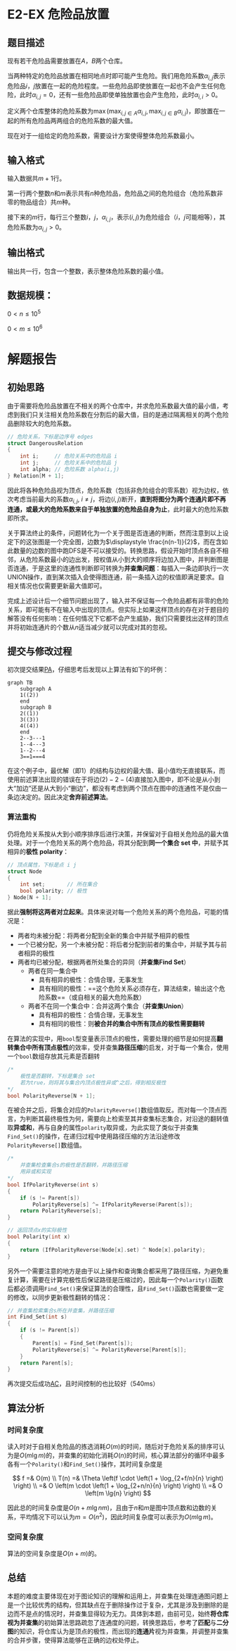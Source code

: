 # E2-EX 危险品放置
## 题目描述
现有若干危险品需要放置在$A$，$B$两个仓库。

当两种特定的危险品放置在相同地点时即可能产生危险。我们用危险系数$\alpha_{i,j}$表示危险品$i$，$j$放置在一起的危险程度。一些危险品即使放置在一起也不会产生任何危险，此时$\alpha_{i,j}=0$，还有一些危险品即使单独放置也会产生危险，此时$\alpha_{i,i}>0$。

定义两个仓库整体的危险系数为$\max(\displaystyle \max_{i,j\in A}\alpha_{i,j},\, \displaystyle  \max_{i,j\in B}\alpha_{i,j})$，即放置在一起的所有危险品两两组合的危险系数的最大值。

现在对于一组给定的危险系数，需要设计方案使得整体危险系数最小。

## 输入格式
输入数据共$m + 1$行。

第一行两个整数$n$和$m$表示共有$n$种危险品，危险品之间的危险组合（危险系数非零的物品组合）共$m$种。

接下来的$m$行，每行三个整数$i$，$j$，$\alpha_{i,j}$，表示$(i,\,j)$为危险组合（$i$，$j$可能相等），其危险系数为$\alpha_{i,j}>0$。

## 输出格式
输出共一行，包含一个整数，表示整体危险系数的最小值。

## 数据规模：

$0 < n \leq 10^5$

$0 < m \leq 10^6$



# 解题报告
## 初始思路
由于需要将危险品放置在不相关的两个仓库中，并求危险系数最大值的最小值，考虑到我们只关注相关危险系数在分割后的最大值，目的是通过隔离相关的两个危险品删除较大的危险系数。

```c++
// 危险关系，下标是边序号 edges
struct DangerousRelation
{
    int i;     // 危险关系中的危险品 i
    int j;     // 危险关系中的危险品 j
    int alpha; // 危险系数 alpha(i,j)
} Relation[M + 1];
```

因此将各种危险品视为顶点，危险系数（包括非危险组合的零系数）视为边权，依次考虑当前最大的系数$\alpha_{i,j},\ i \neq j$，将边$\langle i,\,j \rangle$断开，**直到将图分为两个连通片即不再连通，或最大的危险系数来自于单独放置的危险品自身为止**，此时最大的危险系数即所求。

关于算法终止的条件，问题转化为一个关于图是否连通的判断，然而注意到以上设定下的这张图是一个完全图，边数为$\displaystyle \frac{n(n-1)}{2}$，而在含如此数量的边数的图中跑DFS是不可以接受的。转换思路，假设开始时顶点各自不相邻，从危险系数最小的边出发，按权值从小到大的顺序将边加入图中，并判断图是否连通，于是这里的连通性判断即可转换为**并查集问题**：每插入一条边即执行一次UNION操作，直到某次插入会使得图连通，前一条插入边的权值即满足要求。自相关情况也仅需要更新最大值即可。

完成上述设计后一个细节问题出现了，输入并不保证每一个危险品都有非零的危险关系，即可能有不在输入中出现的顶点。但实际上如果这样顶点的存在对于题目的解答没有任何影响：在任何情况下它都不会产生威胁，我们只需要找出这样的顶点并将初始连通片的个数从$n$适当减少就可以完成对其的忽视。

## 提交与修改过程
初次提交结果[PA](https://202.38.86.171/status/71f00c0d7a592aac18843e95c53b165f)，仔细思考后发现以上算法有如下的坏例：
```mermaid
graph TB
    subgraph A
    1((2))
    end
    subgraph B
    2((1))
    3((3))
    4((4))
    end
    2--3---1
    1--4---3
    1--2---4
    3==1===4
```
在这个例子中，最优解（即1）的结构与边权的最大值、最小值均无直接联系，而使用前述算法出现的错误在于将边$(2)-2-(4)$直接加入图中，即不论是从小到大“加边”还是从大到小“删边”，都没有考虑到两个顶点在图中的连通性不是仅由一条边决定的。因此决定**舍弃前述算法**。

### 算法重构
仍将危险关系按从大到小顺序排序后进行决策，并保留对于自相关危险品的最大值处理。对于一个危险关系的两个危险品，将其分配到**同一个集合 set 中**，并赋予其相异的**极性 polarity**：

```c++
// 顶点属性，下标是点 i j
struct Node
{
    int set;       // 所在集合
    bool polarity; // 极性
} Node[N + 1];
```

据此**强制将这两者对立起来**。具体来说对每一个危险关系的两个危险品，可能的情况是：

- 两者均未被分配：将两者分配到全新的集合中并赋予相异的极性
- 一个已被分配，另一个未被分配：将后者分配到前者的集合中，并赋予其与前者相异的极性
- 两者均已被分配，根据两者所处集合的异同（**并查集Find Set**）
    - 两者在同一集合中
        - 具有相异的极性：合情合理，无事发生
        - 具有相同的极性：==这个危险关系必须存在，算法结束，输出这个危险系数==（或自相关的最大危险系数）
    - 两者不在同一个集合中：合并这两个集合（**并查集Union**）
        - 具有相异的极性：合情合理，无事发生
        - 具有相同的极性：则**被合并的集合中所有顶点的极性需要翻转**

在算法的实现中，用`bool`型变量表示顶点的极性，需要处理的细节是如何提高**翻转集合中所有顶点极性**的效率，受并查集**路径压缩**的启发，对于每一个集合，使用一个`bool`数组存放其元素是否翻转

```c++
/*
    极性是否翻转，下标是集合 set
    若为true，则将其与集合内顶点极性异或^之后，得到相反极性
*/
bool PolarityReverse[N + 1];
```

在被合并之后，将集合对应的`PolarityReverse[]`数组值取反。而对每一个顶点而言，为判断其最终极性为何，需要向上检索至其并查集标志集合，对沿途的翻转值取**异或和**，再与自身的属性`polarity`取异或，为此实现了类似于并查集`Find_Set()`的操作，在递归过程中使用路径压缩的方法沿途修改`PolarityReverse[]`数组值。

```c++
/*
    并查集检查集合s的极性是否翻转，并路径压缩
    用异或和实现
*/
bool IfPolarityReverse(int s)
{
    if (s != Parent[s])
        PolarityReverse[s] ^= IfPolarityReverse(Parent[s]);
    return PolarityReverse[s];
}

// 返回顶点x的实际极性
bool Polarity(int x)
{
    return (IfPolarityReverse(Node[x].set) ^ Node[x].polarity);
}
```

另外一个需要注意的地方是由于以上操作和查询集合都采用了路径压缩，为避免重复计算，需要在计算完极性后保证路径是压缩过的，因此每一个`Polarity()`函数后都必须调用`Find_Set()`来保证算法的合理性，且`Find_Set()`函数也需要做一定的修改，以同步更新极性翻转的情况：

```c++
// 并查集检索集合s所在并查集，并路径压缩
int Find_Set(int s)
{
    if (s != Parent[s])
    {
        Parent[s] = Find_Set(Parent[s]);
        PolarityReverse[s] ^= PolarityReverse[Parent[s]];
    }
    return Parent[s];
}
```
再次提交后成功[AC](https://202.38.86.171/status/15bf53c9f00955aeeff9262c2034e965)，且时间控制的也比较好（540ms）

## 算法分析
### 时间复杂度
读入时对于自相关危险品的拣选消耗$O(m)$的时间，随后对于危险关系的排序可认为是$O(m \lg{m})$的，并查集的初始化消耗$O(n)$的时间，核心算法部分的循环中最多各有一个`Polarity()`和`Find_Set()`操作，其时间复杂度是

$$
f =& O(m) \\
T(n) =& \Theta \left(f \cdot \left(1 + \log_{2+f/n}{n} \right) \right) \\
     =& O \left(m \cdot \left(1 + \log_{2+n/n}{n} \right) \right) \\
     =& O \left(m \lg{n} \right)
$$

因此总的时间复杂度是$O(n + m\lg{nm})$，且由于$n$和$m$是图中顶点数和边数的关系，平均情况下可以认为$m = O(n^2)$，因此时间复杂度可以表示为$O(m\lg{m})$。

### 空间复杂度
算法的空间复杂度是$O(n+m)$的。

## 总结
本题的难度主要体现在对于图论知识的理解和运用上，并查集在处理连通图问题上是一个比较优秀的结构，但其缺点在于删除操作过于复杂，尤其是涉及到删除的是边而不是点的情况时，并查集显得较为无力。具体到本题，由前可见，始终**将仓库视为并查集**的初始算法思路疏忽了连通度的问题，转换思路后，参考了**匹配**与**二分图**的知识，将仓库认为是顶点的极性，而出现的**连通片**视为并查集，并调整并查集的合并步骤，使得算法能够在正确的边权处停止。